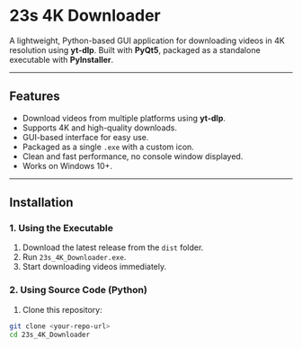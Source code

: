 # 23s 4K Downloader

A lightweight, Python-based GUI application for downloading videos in 4K resolution using **yt-dlp**. Built with **PyQt5**, packaged as a standalone executable with **PyInstaller**.

---

## Features

- Download videos from multiple platforms using **yt-dlp**.
- Supports 4K and high-quality downloads.
- GUI-based interface for easy use.
- Packaged as a single `.exe` with a custom icon.
- Clean and fast performance, no console window displayed.
- Works on Windows 10+.

---

## Installation

### 1. Using the Executable
1. Download the latest release from the `dist` folder.
2. Run `23s_4K_Downloader.exe`.
3. Start downloading videos immediately.

### 2. Using Source Code (Python)
1. Clone this repository:

```bash
git clone <your-repo-url>
cd 23s_4K_Downloader
